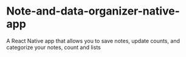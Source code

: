 # Note-and-data-organizer-native-app
A React Native app that allows you to save notes, update counts, and categorize your notes, count and lists
